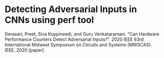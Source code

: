 # Detecting Adversarial Inputs in CNNs using perf tool
Derasari, Preet, Siva Koppineedi, and Guru Venkataramani. “Can Hardware Performance Counters Detect Adversarial Inputs?”. 2020 IEEE 63rd International Midwest Symposium on Circuits and Systems (MWSCAS). IEEE, 2020 [paper].


